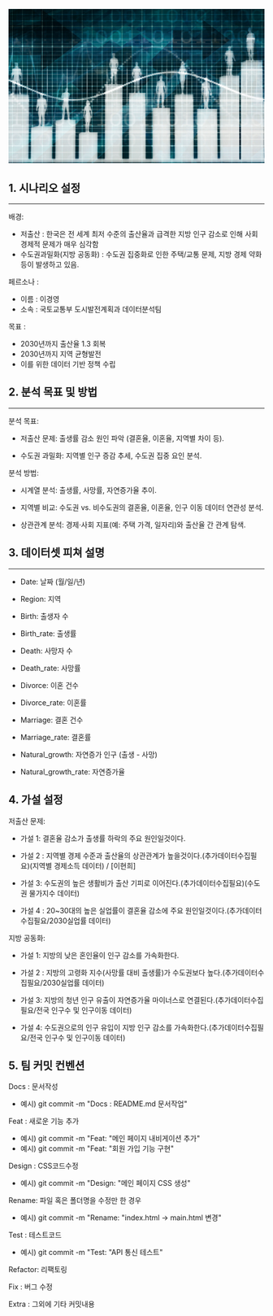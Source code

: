 ![메인이미지](readme_main.jpg)

## 1. 시나리오 설정
----------------------
배경: 
- 저출산 : 한국은 전 세계 최저 수준의 출산율과 급격한 지방 인구 감소로 인해 사회경제적 문제가 매우 심각함
- 수도권과밀화(지방 공동화) : 수도권 집중화로 인한 주택/교통 문제,   지방 경제 약화 등이 발생하고 있음.

페르소나 :
- 이름 : 이경영
- 소속 : 국토교통부 도시발전계획과 데이터분석팀

목표 :
- 2030년까지 출산율 1.3 회복 
- 2030년까지 지역 균형발전
- 이를 위한 데이터 기반 정책 수립

## 2. 분석 목표 및 방법
-------------------------------
분석 목표:

- 저출산 문제: 출생률 감소 원인 파악 (결혼율, 이혼율, 지역별 차이 등).

- 수도권 과밀화: 지역별 인구 증감 추세, 수도권 집중 요인 분석.



분석 방법:

- 시계열 분석: 출생률, 사망률, 자연증가율 추이.

- 지역별 비교: 수도권 vs. 비수도권의 결혼율, 이혼율, 인구 이동 데이터 연관성 분석.

- 상관관계 분석: 경제·사회 지표(예: 주택 가격, 일자리)와 출산율 간 관계 탐색.



## 3. 데이터셋 피쳐 설명
----------------------------
- Date: 날짜 (월/일/년)

- Region: 지역

- Birth: 출생자 수

- Birth_rate: 출생률

- Death: 사망자 수

- Death_rate: 사망률

- Divorce: 이혼 건수

- Divorce_rate: 이혼률

- Marriage: 결혼 건수

- Marriage_rate: 결혼률

- Natural_growth: 자연증가 인구 (출생 - 사망)

- Natural_growth_rate: 자연증가율

## 4. 가설 설정
저출산 문제:

- 가설 1: 결혼율 감소가 출생률 하락의 주요 원인일것이다.

- 가설 2 : 지역별 경제 수준과 출산율의 상관관계가 높을것이다.(추가데이터수집필요)(지역별 경제소득 데이터) / [이현희]

- 가설 3: 수도권의 높은 생활비가 출산 기피로 이어진다.(추가데이터수집필요)(수도권 물가지수 데이터)
  
- 가설 4 : 20~30대의 높은 실업률이 결혼율 감소에  주요 원인일것이다.(추가데이터수집필요/2030실업률 데이터)

지방 공동화:

- 가설 1: 지방의 낮은 혼인율이 인구 감소를 가속화한다.

- 가설 2 : 지방의 고령화 지수(사망률 대비 출생률)가 수도권보다 높다.(추가데이터수집필요/2030실업률 데이터)

- 가설 3: 지방의 청년 인구 유출이 자연증가율 마이너스로 연결된다.(추가데이터수집필요/전국 인구수 및 인구이동 데이터)

- 가설 4: 수도권으로의 인구 유입이 지방 인구 감소를 가속화한다.(추가데이터수집필요/전국 인구수 및 인구이동 데이터)


## 5. 팀 커밋 컨벤션

Docs : 문서작성
- 예시) git commit -m "Docs : README.md 문서작업"

Feat : 새로운 기능 추가
- 예시) git commit -m "Feat: "메인 페이지 내비게이션 추가"
- 예시) git commit -m "Feat: "회원 가입 기능 구현"

Design : CSS코드수정
- 예시) git commit -m "Design: "메인 페이지 CSS 생성"

Rename: 파일 혹은 폴더명을 수정만 한 경우
- 예시) git commit -m "Rename: "index.html -> main.html 변경"

Test : 테스트코드
- 예시) git commit -m "Test: "API 통신 테스트"


Refactor: 리팩토링 

Fix : 버그 수정

Extra : 그외에 기타 커밋내용
